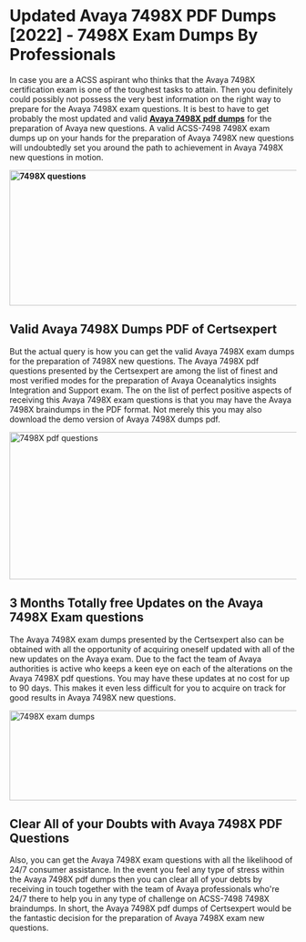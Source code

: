 <h1><strong>Updated Avaya 7498X PDF Dumps [2022] - 7498X Exam Dumps By Professionals&nbsp;</strong></h1>
<p><span style="font-weight: 400;">In case you are a ACSS aspirant who thinks that the Avaya 7498X certification exam is one of the toughest tasks to attain. Then you definitely could possibly not possess the very best information on the right way to prepare for the Avaya 7498X exam questions. It is best to have to get probably the most updated and valid <strong><a href="https://www.certsexpert.com/7498X-pdf-questions.html">Avaya 7498X pdf dumps</a></strong> for the preparation of Avaya new questions. A valid ACSS-7498 7498X exam dumps up on your hands for the preparation of Avaya 7498X new questions will undoubtedly set you around the path to achievement in Avaya 7498X new questions in motion.</span></p>
<p><span style="font-weight: 400;"><strong><img style="display: block; margin-left: auto; margin-right: auto;" src="https://i.ibb.co/QXh983F/73475278-2429792180625311-4586132736837681152-n.jpg" alt="7498X questions" width="632" height="238" /></strong></span></p>
<h2><strong>Valid Avaya 7498X Dumps PDF of Certsexpert</strong></h2>
<p><span style="font-weight: 400;">But the actual query is how you can get the valid Avaya 7498X exam dumps for the preparation of 7498X new questions. The Avaya 7498X pdf questions presented by the Certsexpert are among the list of finest and most verified modes for the preparation of Avaya Oceanalytics insights Integration and Support exam. The on the list of perfect positive aspects of receiving this Avaya 7498X exam questions is that you may have the Avaya 7498X braindumps in the PDF format. Not merely this you may also download the demo version of Avaya 7498X dumps pdf.</span></p>
<p><span style="font-weight: 400;"><img style="display: block; margin-left: auto; margin-right: auto;" src="https://i.ibb.co/Jd8hN2L/76714008-3182067705200142-8735104740007870464-n.jpg" alt="7498X pdf questions" width="701" height="259" /></span></p>
<h2><strong>3 Months Totally free Updates on the Avaya 7498X Exam questions</strong></h2>
<p><span style="font-weight: 400;">The Avaya 7498X exam dumps presented by the Certsexpert also can be obtained with all the opportunity of acquiring oneself updated with all of the new updates on the Avaya exam. Due to the fact the team of Avaya authorities is active who keeps a keen eye on each of the alterations on the Avaya 7498X pdf questions. You may have these updates at no cost for up to 90 days. This makes it even less difficult for you to acquire on track for good results in Avaya 7498X new questions.</span></p>
<p><span style="font-weight: 400;"><a href="https://www.certsexpert.com/7498X-pdf-questions.html"><img style="display: block; margin-left: auto; margin-right: auto;" src="https://i.ibb.co/TMnKrkJ/75398236-424489711531572-5064688549987614720-n.jpg" alt="7498X exam dumps" width="714" height="158" /></a></span></p>
<h2><strong>Clear All of your Doubts with Avaya 7498X PDF Questions</strong></h2>
<p>Also, you can get the Avaya 7498X exam questions with all the likelihood of 24/7 consumer assistance. In the event you feel any type of stress within the Avaya 7498X pdf dumps then you can clear all of your debts by receiving in touch together with the team of Avaya professionals who're 24/7 there to help you in any type of challenge on ACSS-7498 7498X braindumps. In short, the Avaya 7498X pdf dumps of Certsexpert would be the fantastic decision for the preparation of Avaya 7498X exam new questions.</p>
